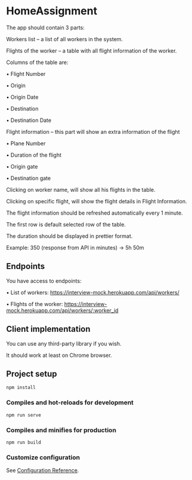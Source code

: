 # HomeAssignment

The app should contain 3 parts: 

Workers list – a list of all workers in the system.

Flights of the worker – a table with all flight information of the worker.

Columns of the table are: 

   • Flight Number
   
   • Origin
   
   • Origin Date
   
   • Destination
   
   • Destination Date
   
Flight information – this part will show an extra information of the flight

   • Plane Number
   
   • Duration of the flight
   
   • Origin gate
   
   • Destination gate
   
Clicking on worker name, will show all his flights in the table.

Clicking on specific flight, will show the flight details in Flight Information.

The flight information should be refreshed automatically every 1 minute.

The first row is default selected row of the table.

The duration should be displayed in prettier format. 

Example: 350 (response from API in minutes) → 5h 50m

## Endpoints

You have access to endpoints:

• List of workers: https://interview-mock.herokuapp.com/api/workers/

• Flights of the worker: https://interview-mock.herokuapp.com/api/workers/:worker_id

## Client implementation

You can use any third-party library if you wish.

It should work at least on Chrome browser.

## Project setup
```
npm install
```

### Compiles and hot-reloads for development
```
npm run serve
```

### Compiles and minifies for production
```
npm run build
```

### Customize configuration
See [Configuration Reference](https://cli.vuejs.org/config/).
